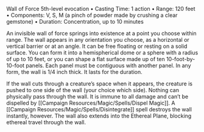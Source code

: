 Wall of Force
5th-level evocation
• Casting Time: 1 action
• Range: 120 feet
• Components: V, S, M (a pinch of powder made by crushing a clear gemstone)
• Duration: Concentration, up to 10 minutes 

An invisible wall of force springs into existence at a point you choose within range. The wall appears in any orientation you choose, as a horizontal or vertical barrier or at an angle. It can be free floating or resting on a solid surface. You can form it into a hemispherical dome or a sphere with a radius of up to 10 feet, or you can shape a flat surface made up of ten 10-foot-by- 10-foot panels. Each panel must be contiguous with another panel. In any form, the wall is 1/4 inch thick. It lasts for the duration. 

If the wall cuts through a creature’s space when it appears, the creature is pushed to one side of the wall (your choice which side). Nothing can physically pass through the wall. It is immune to all damage and can’t be dispelled by [[Campaign Resources/Magic/Spells/Dispel Magic]]. A [[Campaign Resources/Magic/Spells/Disintegrate]] spell destroys the wall instantly, however. The wall also extends into the Ethereal Plane, blocking ethereal travel through the wall.